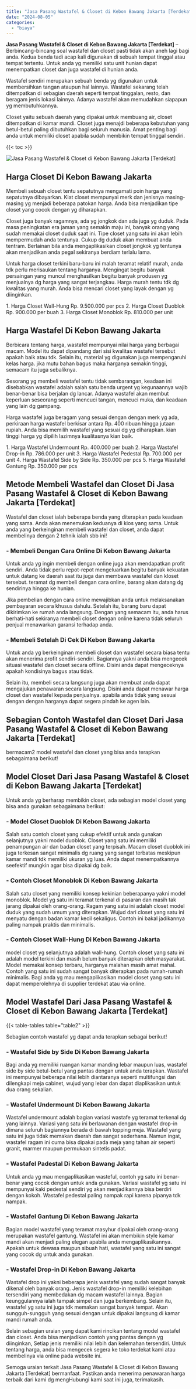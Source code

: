 ```yaml
---
title: "Jasa Pasang Wastafel & Closet di Kebon Bawang Jakarta [Terdekat]"
date: "2024-08-05"
categories: 
  - "biaya"
---
```


**Jasa Pasang Wastafel & Closet di Kebon Bawang Jakarta \[Terdekat\]** – Berbincang-bincang soal wastafel dan closet pasti tidak akan aneh lagi bagi anda. Kedua benda tadi acap kali digunakan di sebuah tempat tinggal atau tempat tertentu. Untuk anda yg memiliki satu unit hunian dapat menempatkan closet dan juga wastafel di hunian anda.

Wastafel sendiri merupakan sebuah benda yg digunakan untuk membersihkan tangan ataupun hal lainnya. Wastafel sekarang telah ditempatkan di sebagian daerah seperti tempat tinggalan, resto, dan beragam jenis lokasi lainnya. Adanya wastafel akan memudahkan siapapun yg membutuhkannya.

Closet yaitu sebuah daerah yang dipakai untuk membuang air, closet ditempatkan di kamar mandi. Closet juga menajdi beberapa kebutuhan yang betul-betul paling dibutuhkan bagi seluruh manusia. Amat penting bagi anda untuk memiliki closet apabila sudah membikin tempat tinggal sendiri.

{{< toc >}}

![Jasa Pasang Wastafel & Closet di Kebon Bawang Jakarta [Terdekat]](/images/wastafel-closet-murah27.png)

## Harga Closet Di Kebon Bawang Jakarta

Membeli sebuah closet tentu sepatutnya mengamati poin harga yang sepatutnya dibayarkan. Kiat closet mempunyai merk dan jenisnya masing-masing yg menjadi beberapa patokan harga. Anda bisa menjadikan tipe closet yang cocok dengan yg diharapkan.

Closet juga banyak ragamnya, ada yg jongkok dan ada juga yg duduk. Pada masa peningkatan era jaman yang semakin maju ini, banyak orang yang sudah memakai closet duduk saat ini. Tipe closet yang satu ini akan lebih mempermudah anda tentunya. Cukup dg duduk akan membuat anda tentram. Berlainan bila anda mengaplikasikan closet jongkok yg tentunya akan menjadikan anda pegal sekiranya berdiam terlalu lama.

Untuk harga closet terkini baru-baru ini malah teramat relatif murah, anda tdk perlu merisaukan tentang harganya. Mengingat begitu banyak persaingan yang muncul menghasilkan begitu banyak produsen yg menjualnya dg harga yang sangat terjangkau. Harga murah tentu tdk dg kwalitas yang murah. Anda bisa mencari closet yang layak dengan yg diinginkan.

1\. Harga Closet Wall-Hung Rp. 9.500.000 per pcs 2. Harga Closet Duoblok Rp. 900.000 per buah 3. Harga Closet Monoblok Rp. 810.000 per unit

## Harga Wastafel Di Kebon Bawang Jakarta

Berbicara tentang harga, wastafel mempunyai nilai harga yang berbagai macam. Model itu dapat dipandang dari sisi kwalitas wastafel tersebut apakah baik atau tdk. Selain itu, material yg digunakan juga mempengaruhi kelas harga. jika mutu bahan bagus maka harganya semakin tinggi, semacam itu juga sebaliknya.

Sesorang yg membeli wastafel tentu tidak sembarangan, keadaan ini disebabkan wastafel adalah salah satu benda urgent yg kegunaannya wajib benar-benar bisa berjalan dg lancar. Adanya wastafel akan membut keperluan seseorang seperti mencuci tangan, mencuci muka, dan keadaan yang lain dg gampang.

Harga wastafel juga beragam yang sesuai dengan dengan merk yg ada, perkiraan harga wastafel berkisar antara Rp. 400 ribuan hingga jutaan rupiah. Anda bisa memilih wastafel yang sesuai dg yg diharapkan. kian tinggi harga yg dipilih lazimnya kualitasnya kian baik.

1\. Harga Wastafel Undermount Rp. 400.000 per buah 2. Harga Wastafel Drop-in Rp. 786.000 per unit 3. Harga Wastafel Pedestal Rp. 700.000 per unit 4. Harga Wastafel Side by Side Rp. 350.000 per pcs 5. Harga Wastafel Gantung Rp. 350.000 per pcs

## Metode Membeli Wastafel dan Closet Di Jasa Pasang Wastafel & Closet di Kebon Bawang Jakarta \[Terdekat\]

Wastafel dan closet ialah beberapa benda yang diterapkan pada keadaan yang sama. Anda akan menemukan keduanya di kios yang sama. Untuk anda yang berkeinginan membeli wastafel dan closet, anda dapat membelinya dengan 2 tehnik ialah sbb ini!

### \- Membeli Dengan Cara Online Di Kebon Bawang Jakarta

Untuk anda yg ingin membeli dengan online juga akan mendapatkan profit sendiri. Anda tidak perlu repot-repot mengeluarkan begitu banyak kekuatan untuk datang ke daerah saat itu juga dan membawa wastafel dan kloset tersebut. teramat dg membeli dengan cara online, barang akan datang dg sendirinya hingga ke hunian.

Jika pembelian dengan cara online mewajibkan anda untuk melaksanakan pembayaran secara khusus dahulu. Setelah itu, barang baru dapat dikirimkan ke rumah anda langsung. Dengan yang semacam itu, anda harus berhati-hati sekiranya membeli closet dengan online karena tidak seluruh penjual menawarkan garansi terhadap anda.

### \- Membeli Setelah Di Cek Di Kebon Bawang Jakarta

Untuk anda yg berkeinginan membeli closet dan wastafel secara biasa tentu akan menerima profit sendiri-sendiri. Bagiannya yakni anda bisa mengecek situasi wastafel dan closet secara offline. Disini anda dapat mengeceknya apakah kondisinya bagus atau tidak.

Selain itu, membeli secara langsung juga akan membuat anda dapat mengajukan penawaran secara langsung. Disini anda dapat menawar harga closet dan wastafel kepada penjualnya. apabila anda tidak yang sesuai dengan dengan harganya dapat segera pindah ke agen lain.

## Sebagian Contoh Wastafel dan Closet Dari Jasa Pasang Wastafel & Closet di Kebon Bawang Jakarta \[Terdekat\]

bermacam2 model wastafel dan closet yang bisa anda terapkan sebagaimana berikut!

## Model Closet Dari Jasa Pasang Wastafel & Closet di Kebon Bawang Jakarta \[Terdekat\]

Untuk anda yg berharap membikin closet, ada sebagian model closet yang bisa anda gunakan sebagaimana berikut:

### \- Model Closet Duoblok Di Kebon Bawang Jakarta

Salah satu contoh closet yang cukup efektif untuk anda gunakan selanjutnya yakni model duoblok. Closet yang satu ini memiliki penampungan air dan badan closet yang terpisah. Macam closet duoblok ini juga terkesan sangat minimalis dg ruang yang sangat terbatas meskipun kamar mandi tdk memiliki ukuran yg luas. Anda dapat menempatkannya seefektif mungkin agar bisa dipakai dg baik.

### \- Contoh Closet Monoblok Di Kebon Bawang Jakarta

Salah satu closet yang memiliki konsep kekinian beberapanya yakni model monoblok. Model yg satu ini teramat terkenal di pasaran dan masih tak jarang dipakai oleh orang-orang. Ragam yang satu ini adalah closet model duduk yang sudah umum yang diterapkan. Wujud dari closet yang satu ini menyatu dengan badan kamar kecil sekaligus. Contoh ini bakal jadikannya paling nampak praktis dan minimalis.

### \- Contoh Closet Wall-Hung Di Kebon Bawang Jakarta

model closet yg selanjutnya adalah wall-hung. Contoh closet yang satu ini adalah model terkini dan masih belum banyak diterapkan oleh masyarakat. Model memakai konsep terbaru, harganya malahan masih amat mahal. Contoh yang satu ini sudah sangat banyak diterapkan pada rumah-rumah minimalis. Bagi anda yg mau mengaplikasikan model closet yang satu ini dapat memperolehnya di supplier terdekat atau via online.

## Model Wastafel Dari Jasa Pasang Wastafel & Closet di Kebon Bawang Jakarta \[Terdekat\]

{{< table-tables table="table2" >}}

Sebagian contoh wastafel yg dapat anda terapkan sebagai berikut!

### \- Wastafel Side by Side Di Kebon Bawang Jakarta

Bagi anda yg memiliki ruangan kamar manding lebar maupun luas, wastafel side by side betul-betul yang pantas dengan untuk anda terapkan. Wastafel ini mempunyai beberapa nilai lebih diantaranya seperti multifungsi dan dilengkapi meja cabinet, wujud yang lebar dan dapat diaplikasikan untuk dua orang sekalian.

### \- Wastafel Undermount Di Kebon Bawang Jakarta

Wastafel undermount adalah bagian variasi wastafe yg teramat terkenal dg yang lainnya. Variasi yang satu ini berlawanan dengan wastafel drop-in dimana seluruh bagiannya berada di bawah topping meja. Wastafel yang satu ini juga tidak memakan daerah dan sangat sederhana. Namun ingat, wastafel ragam ini cuma bisa dipakai pada meja yang tahan air seperti granit, marmer maupun permukaan sintetis padat.

### \- Wastafel Padestal Di Kebon Bawang Jakarta

Untuk anda yg mau mengaplikasikan wasteful, contoh yg satu ini benar-benar yang cocok dengan untuk anda gunakan. Variasi wastafel yg satu ini mempunyai kaki pedestal sendiri yg akan menjadikannya bisa berdiri dengan kokoh. Wastafel pedestal paling nampak rapi karena pipanya tdk nampak.

### \- Wastafel Gantung Di Kebon Bawang Jakarta

Bagian model wastafel yang teramat masyhur dipakai oleh orang-orang merupakan wastafel gantung. Wastafel ini akan membikin style kamar mandi akan menjadi paling elegan apabila anda mengaplikasikannya. Apakah untuk dewasa maupun sibuah hati, wastafel yang satu ini sangat yang cocok dg untuk anda gunakan.

### \- Wastafel Drop-in Di Kebon Bawang Jakarta

Wastafel drop ini yakni beberapa jenis wastafel yang sudah sangat banyak dikenal oleh banyak orang. Jenis wastafel drop-in memiliki kelebihan tersendiri yang membedakan dg macam wastafel lainnya. Bagian keunggulannya ialah tampak simpel dan juga berkembang. Selain itu, wastafel yg satu ini juga tdk memakan sangat banyak tempat. Akan sungguh-sungguh yang sesuai dengan untuk dipakai langsung di kamar mandi rumah anda.

Selain sebagian uraian yang dapat kami rincikan tentang model wastafel dan closet. Anda bisa menjadikan contoh yang pantas dengan yg diinginkan, Setiap jenis memiliki nilai lebih dan kelemahan tersendiri. Untuk tentang harga, anda bisa mengecek segera ke toko terdekat kami atau membelinya via online pada website ini.

Semoga uraian terkait Jasa Pasang Wastafel & Closet di Kebon Bawang Jakarta \[Terdekat\] bermanfaat. Pastikan anda menerima penawaran harga terbaik dari kami dg mengHubungi kami saat ini juga, terimakasih.
